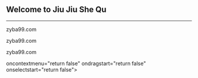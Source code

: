 ## Welcome to Jiu Jiu She Qu
--------------------------------
 zyba99.com

 zyba99.com

 zyba99.com


oncontextmenu="return false" ondragstart="return false" onselectstart="return false">
